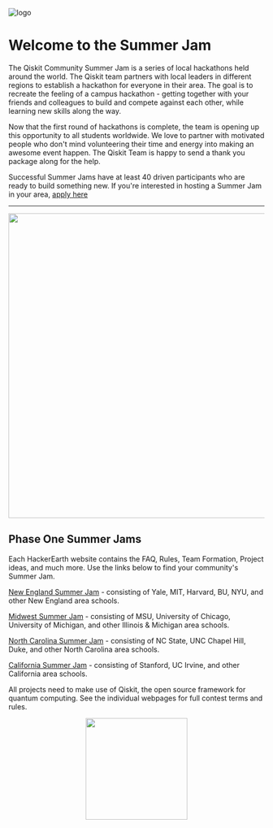 ![logo](https://github.com/qiskit-community/qiskit-summer-jam-20/blob/master/CommunitySummerJam_Maps_Logos_Icons-39.png)

# Welcome to the Summer Jam

The Qiskit Community Summer Jam is a series of local hackathons held around the world. The Qiskit team partners with local leaders in different regions to establish a hackathon for everyone in their area. The goal is to recreate the feeling of a campus hackathon - getting together with your friends and colleagues to build and compete against each other, while learning new skills along the way.

Now that the first round of hackathons is complete, the team is opening up this opportunity to all students worldwide. We love to partner with motivated people who don't mind volunteering their time and energy into making an awesome event happen. The Qiskit Team is happy to send a thank you package along for the help.

Successful Summer Jams have at least 40 driven participants who are ready to build something new. If you're interested in hosting a Summer Jam in your area, [apply here](https://airtable.com/shrSYigs5jgG06ekw)


-----

<p align="center">
  <img width="600" src="https://github.com/qiskit-community/qiskit-summer-jam-20/blob/master/CommunityJam_Map-01compress.png">
</p>



## Phase One Summer Jams

Each HackerEarth website contains the FAQ, Rules, Team Formation, Project ideas, and much more. Use the links below to find your community's Summer Jam.

[New England Summer Jam](https://qiskit-community-summer-jam-new-england.hackerearth.com/challenges/hackathon/qiskit-community-summer-jam-boston/submissions/#submissions) - consisting of Yale, MIT, Harvard, BU, NYU, and other New England area schools. 

[Midwest Summer Jam](https://www.hackerearth.com/challenges/hackathon/qiskit-community-summer-jam-mid-west/submissions/#submissions) - consisting of MSU, University of Chicago, University of Michigan, and other Illinois & Michigan area schools. 

[North Carolina Summer Jam](https://www.hackerearth.com/challenges/hackathon/qiskit-community-summer-jam-north-carolina/submissions/#submissions) - consisting of NC State, UNC Chapel Hill, Duke, and other North Carolina area schools. 

[California Summer Jam](https://www.hackerearth.com/challenges/hackathon/qiskit-community-summer-jam-california/submissions/#submissions) - consisting of Stanford, UC Irvine, and other California area schools. 


All projects need to make use of Qiskit, the open source framework for quantum computing. See the individual webpages for full contest terms and rules.

<p align="center">
  <img width="200" height="200" src="https://github.com/qiskit-community/qiskit-summer-jam-20/blob/master/CommunitySummerJam_Maps_Logos_Icons-22.png">
</p>
